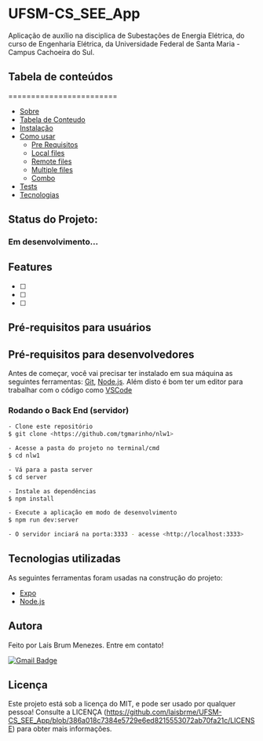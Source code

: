 # UFSM-CS_SEE_App
Aplicação de auxílio na disciplica de Subestações de Energia Elétrica, do curso de Engenharia Elétrica, da Universidade Federal de Santa Maria - Campus Cachoeira do Sul.

## Tabela de conteúdos
========================
<!--ts-->
   * [Sobre](#Sobre)
   * [Tabela de Conteudo](#tabela-de-conteudo)
   * [Instalação](#instalacao)
   * [Como usar](#como-usar)
      * [Pre Requisitos](#pre-requisitos)
      * [Local files](#local-files)
      * [Remote files](#remote-files)
      * [Multiple files](#multiple-files)
      * [Combo](#combo)
   * [Tests](#testes)
   * [Tecnologias](#tecnologias)
<!--te-->

## Status do Projeto: 
### Em desenvolvimento...


## Features
- [ ] 
- [ ] 
- [ ] 


## Pré-requisitos para usuários



## Pré-requisitos para desenvolvedores
Antes de começar, você vai precisar ter instalado em sua máquina as seguintes ferramentas:
[Git](https://git-scm.com), [Node.js](https://nodejs.org/en/). 
Além disto é bom ter um editor para trabalhar com o código como [VSCode](https://code.visualstudio.com/)

### Rodando o Back End (servidor)

```bash
- Clone este repositório
$ git clone <https://github.com/tgmarinho/nlw1>

- Acesse a pasta do projeto no terminal/cmd
$ cd nlw1

- Vá para a pasta server
$ cd server

- Instale as dependências
$ npm install

- Execute a aplicação em modo de desenvolvimento
$ npm run dev:server

- O servidor inciará na porta:3333 - acesse <http://localhost:3333>
```

## Tecnologias utilizadas

As seguintes ferramentas foram usadas na construção do projeto:

- [Expo](https://expo.io/)
- [Node.js](https://nodejs.org/en/)


## Autora

Feito por Laís Brum Menezes. Entre em contato!

[![Gmail Badge](https://img.shields.io/badge/-lais.brum@acad.ufsm.br-c14438?style=flat-square&logo=Gmail&logoColor=white&link=mailto:lais.brum@acad.ufsm.br)](mailto:lais.brum@acad.ufsm.br)

## Licença
Este projeto está sob a licença do MIT, e pode ser usado por qualquer pessoa! Consulte a LICENÇA (https://github.com/laisbrme/UFSM-CS_SEE_App/blob/386a018c7384e5729e6ed8215553072ab70fa21c/LICENSE) para obter mais informações.
